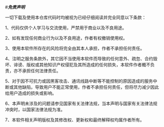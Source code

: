 #***免责声明***

一切下载及使用本仓库代码时均被视为已经仔细阅读并完全同意以下条款：

1、代码仅供个人学习与交流使用，严禁用于商业以及不良用途。

2、如有发现任何商业行为以及不良用途，作者有权撤销使用权。

3、使用本软件所存在的风险将完全由其本人承担，作者不承担任何责任。

4、注明之服务条款外，其它因不当使用本软件而导致的任何意外、疏忽、合约毁坏、诽谤、版权或其他知识产权侵犯及其所造成的任何损失，本软件作者概不负责，亦不承担任何法律责任。

5、对于因不可抗力或因黑客攻击、通讯线路中断等不能控制的原因造成的服务中断或其他缺陷，导致用户不能正常使用，作者不承担任何责任，但将尽力减少因此给用户造成的损失或影响。

6、本声明未涉及的问题请参见国家有关法律法规，当本声明与国家有关法律法规冲突时，以国家法律法规为准。 

7、本软件相关声明版权及其修改权、更新权和最终解释权均属作者所有。
